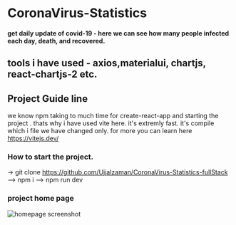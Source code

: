 # CoronaVirus-Statistics
#### get daily update of covid-19 - here we can see how many people infected each day, death, and recovered.
## tools i have used - axios,materialui, chartjs, react-chartjs-2 etc.

## Project Guide line
we know npm taking to much time for create-react-app and starting the project .
thats why i have used vite here. it's extremly fast. it's compile which i file we have changed only.
for more you can learn here https://vitejs.dev/

### How to start the project.
-> git clone https://github.com/Ujjalzaman/CoronaVirus-Statistics-fullStack
--> npm i
--> npm run dev



### project home page

![homepage screenshot](https://user-images.githubusercontent.com/49386888/148007329-9908dac1-d159-4973-85ea-b161efc49f49.png)


